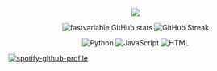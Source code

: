 <div align="center">
  <a href="https://visitcount.itsvg.in">
    <img src="https://visitcount.itsvg.in/api?id=fastvariable&label=Profile%20Views&color=4&icon=7&pretty=true"/>
  </a>
</div>

<p align="center">
  <img src="https://github-readme-stats.vercel.app/api?username=fastvariable&show_icons=true&theme=radical" alt="fastvariable GitHub stats" />
  <img src="https://github-readme-streak-stats.herokuapp.com/?user=fastvariable&theme=radical" alt="GitHub Streak" />
</p>

<p align="center">
  <img src="https://img.shields.io/badge/Python-14354C?style=for-the-badge&logo=python&logoColor=white" alt="Python" />
  <img src="https://img.shields.io/badge/JavaScript-323330?style=for-the-badge&logo=javascript&logoColor=F7DF1E" alt="JavaScript" />
  <img src="https://img.shields.io/badge/HTML-239120?style=for-the-badge&logo=html5&logoColor=white" alt="HTML" />
</p>

[![spotify-github-profile](https://spotify-github-profile.kittinanx.com/api/view?uid=31hsesrgxxbdnver3ans6wdnusv4&cover_image=true&theme=compact&show_offline=true&background_color=121212&interchange=true)](https://spotify-github-profile.kittinanx.com/api/view?uid=31hsesrgxxbdnver3ans6wdnusv4&redirect=true)

</div>
